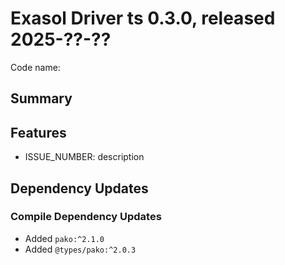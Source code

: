 # Exasol Driver ts 0.3.0, released 2025-??-??

Code name:

## Summary

## Features

* ISSUE_NUMBER: description

## Dependency Updates

### Compile Dependency Updates

* Added `pako:^2.1.0`
* Added `@types/pako:^2.0.3`
